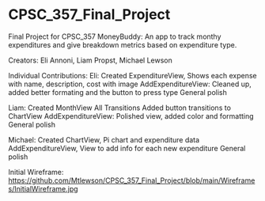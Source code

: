 # CPSC_357_Final_Project
 Final Project for CPSC_357
MoneyBuddy: An app to track monthy expenditures and give breakdown metrics based on expenditure type.

Creators: Eli Annoni, Liam Propst, Michael Lewson

Individual Contributions:
Eli: 
 Created ExpenditureView, Shows each expense with name, description, cost with image
 AddExpenditureView: Cleaned up, added better formating and the button to press type
 General polish

Liam:
 Created MonthView
 All Transitions
 Added button transitions to ChartView
 AddExpenditureView: Polished view, added color and formatting
 General polish

Michael: 
 Created ChartView, Pi chart and expenditure data 
 AddExpenditureView, View to add info for each new expenditure
 General polish


Initial Wireframe:
https://github.com/Mtlewson/CPSC_357_Final_Project/blob/main/Wireframes/InitialWireframe.jpg
